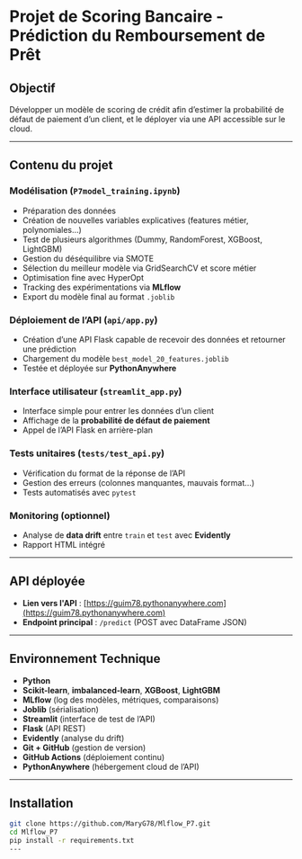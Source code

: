 # Projet de Scoring Bancaire - Prédiction du Remboursement de Prêt


## Objectif
Développer un modèle de scoring de crédit afin d’estimer la probabilité de défaut de paiement d’un client, et le déployer via une API accessible sur le cloud.

---

## Contenu du projet

### Modélisation (`P7model_training.ipynb`)
- Préparation des données
- Création de nouvelles variables explicatives (features métier, polynomiales…)
- Test de plusieurs algorithmes (Dummy, RandomForest, XGBoost, LightGBM)
- Gestion du déséquilibre via SMOTE
- Sélection du meilleur modèle via GridSearchCV et score métier
- Optimisation fine avec HyperOpt
- Tracking des expérimentations via **MLflow**
- Export du modèle final au format `.joblib`

### Déploiement de l’API (`api/app.py`)
- Création d’une API Flask capable de recevoir des données et retourner une prédiction
- Chargement du modèle `best_model_20_features.joblib`
- Testée et déployée sur **PythonAnywhere**

### Interface utilisateur (`streamlit_app.py`)
- Interface simple pour entrer les données d’un client
- Affichage de la **probabilité de défaut de paiement**
- Appel de l’API Flask en arrière-plan

### Tests unitaires (`tests/test_api.py`)
- Vérification du format de la réponse de l’API
- Gestion des erreurs (colonnes manquantes, mauvais format…)
- Tests automatisés avec `pytest`

### Monitoring (optionnel)
- Analyse de **data drift** entre `train` et `test` avec **Evidently**
- Rapport HTML intégré

---

## API déployée

- **Lien vers l'API** : [https://guim78.pythonanywhere.com](https://guim78.pythonanywhere.com)
- **Endpoint principal** : `/predict` (POST avec DataFrame JSON)

---

## Environnement Technique

- **Python**
- **Scikit-learn**, **imbalanced-learn**, **XGBoost**, **LightGBM**
- **MLflow** (log des modèles, métriques, comparaisons)
- **Joblib** (sérialisation)
- **Streamlit** (interface de test de l’API)
- **Flask** (API REST)
- **Evidently** (analyse du drift)
- **Git + GitHub** (gestion de version)
- **GitHub Actions** (déploiement continu)
- **PythonAnywhere** (hébergement cloud de l’API)

---

## Installation

```bash
git clone https://github.com/MaryG78/Mlflow_P7.git
cd Mlflow_P7
pip install -r requirements.txt
---

